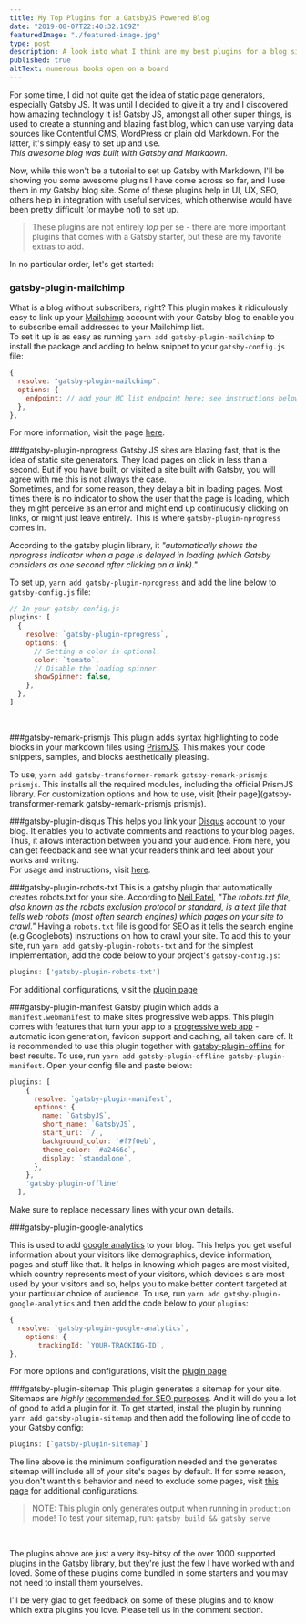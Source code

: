 ```yaml
---
title: My Top Plugins for a GatsbyJS Powered Blog
date: "2019-08-07T22:40:32.169Z"
featuredImage: "./featured-image.jpg"
type: post
description: A look into what I think are my best plugins for a blog site created with GatsbyJS and Markdown
published: true
altText: numerous books open on a board
---
```


For some time, I did not quite get the idea of static page generators, especially Gatsby JS. It was until I decided to give it a try and I discovered how amazing technology it is! Gatsby JS, amongst all other super things, is used to create a stunning and blazing fast blog, which can use varying data sources like Contentful CMS, WordPress or plain old Markdown. For the latter, it's simply easy to set up and use.<br/>
_This awesome blog was built with Gatsby and Markdown._


Now, while this won't be a tutorial to set up Gatsby with Markdown, I'll be showing you some awesome plugins I have come across so far, and I use them in my Gatsby blog site. Some of these plugins help in UI, UX, SEO, others help in integration with useful services, which otherwise would have been pretty difficult (or maybe not) to set up.

>These plugins are not entirely _top_ per se - there are more important plugins that comes with a Gatsby starter, but these are my favorite extras to add.

In no particular order, let's get started:

### gatsby-plugin-mailchimp
What is a blog without subscribers, right? This plugin makes it ridiculously easy to link up your [Mailchimp](https://mailchimp.com/) account with your Gatsby blog to enable you to subscribe email addresses to your Mailchimp list.
<br/>To set it up is as easy as running `yarn add gatsby-plugin-mailchimp` to install the package and adding to below snippet to your `gatsby-config.js`  file:
```js
{
  resolve: "gatsby-plugin-mailchimp",
  options: {
    endpoint: // add your MC list endpoint here; see instructions below
  },
},
```
For more information, visit the page [here](https://www.gatsbyjs.org/packages/gatsby-plugin-mailchimp/).

###gatsby-plugin-nprogress
Gatsby JS sites are blazing fast, that is the idea of static site generators. They load pages on click in less than a second. But if you have built, or visited a site built with Gatsby, you will agree with me this is not always the case.<br/>Sometimes, and for some reason, they delay a bit in loading pages. Most times there is no indicator to show the user that the page is loading, which they might perceive as an error and might end up continuously clicking on links, or might just leave entirely.  This is where `gatsby-plugin-nprogress` comes in.

According to the gatsby plugin library, it _"automatically shows the nprogress indicator when a page is delayed in loading (which Gatsby considers as one second after clicking on a link)."_

To set up, `yarn add gatsby-plugin-nprogress` and add the line below to `gatsby-config.js` file:
```js
// In your gatsby-config.js
plugins: [
  {
    resolve: `gatsby-plugin-nprogress`,
    options: {
      // Setting a color is optional.
      color: `tomato`,
      // Disable the loading spinner.
      showSpinner: false,
    },
  },
]
```
<br/>

###gatsby-remark-prismjs
This plugin adds syntax highlighting to code blocks in your markdown files using [PrismJS](https://prismjs.com/). This makes your code snippets, samples, and blocks aesthetically pleasing.

To use, `yarn add gatsby-transformer-remark gatsby-remark-prismjs prismjs`. This installs all the required modules, including the official PrismJS library. For customization options and how to use, visit [their page](gatsby-transformer-remark gatsby-remark-prismjs prismjs).

###gatsby-plugin-disqus
This helps you link your [Disqus](https://disqus.com/) account to your blog. It enables you to activate comments and reactions to your blog pages. Thus, it allows interaction between you and your audience. From here, you can get feedback and see what your readers think and feel about your works and writing.<br/>
For usage and instructions, visit [here](https://www.gatsbyjs.org/packages/gatsby-plugin-disqus/).
 
###gatsby-plugin-robots-txt
This is a gatsby plugin that automatically creates robots.txt for your site. According to [Neil Patel](https://neilpatel.com/blog/robots-txt/), _"The robots.txt file, also known as the robots exclusion protocol or standard, is a text file that tells web robots (most often search engines) which pages on your site to crawl."_ Having a `robots.txt` file is good for SEO as it tells the search engine (e.g Googlebots) instructions on how to crawl your site. To add this to your site, run `yarn add gatsby-plugin-robots-txt` and for the simplest implementation, add the code below to your project's `gatsby-config.js`:
```js
plugins: ['gatsby-plugin-robots-txt']
```
For additional configurations, visit the [plugin page](https://www.gatsbyjs.org/packages/gatsby-plugin-robots-txt/?=gatsby-plugin-robots-txt)

###gatsby-plugin-manifest
Gatsby plugin which adds a `manifest.webmanifest` to make sites progressive web apps. This plugin comes with features that turn your app to a [progressive web app](https://www.google.com/url?sa=t&source=web&rct=j&url=https://developers.google.com/web/progressive-web-apps/&ved=2ahUKEwj_vruhuvTjAhUJShUIHSdHC_cQFjAhegQIBBAC&usg=AOvVaw0dIOwy-hAgSXFNdlBrXXwO) - automatic icon generation, favicon support and caching, all taken care of. It is recommended to use this plugin together with [gatsby-plugin-offline](https://www.gatsbyjs.org/packages/gatsby-plugin-offline/?=gatsby-plugin-offline) for best results. To use, run `yarn add gatsby-plugin-offline gatsby-plugin-manifest`.
Open your config file and paste below:
```js
plugins: [
    {
      resolve: `gatsby-plugin-manifest`,
      options: {
        name: `GatsbyJS`,
        short_name: `GatsbyJS`,
        start_url: `/`,
        background_color: `#f7f0eb`,
        theme_color: `#a2466c`,
        display: `standalone`,
      },
    },
    'gatsby-plugin-offline'
  ],
```
Make sure to replace necessary lines with your own details.

###gatsby-plugin-google-analytics

This is used to add [google analytics](https://www.google.com/url?sa=t&source=web&rct=j&url=https://analytics.google.com/analytics/web/&ved=2ahUKEwjoq6CRj_jjAhVPSxUIHaH9CB0QFjAAegQIBRAB&usg=AOvVaw095EntAfOjiijSk290zWyQ) to your blog. This helps you get useful information about your visitors like demographics, device information, pages and stuff like that. It helps in knowing which pages are most visited, which country represents most of your visitors, which devices s are most used by your visitors and so, helps you to make better content targeted at your particular choice of audience. To use, run `yarn add gatsby-plugin-google-analytics` and then add the code below to your `plugins`:
```js
{
  resolve: `gatsby-plugin-google-analytics`,
    options: {
       trackingId: `YOUR-TRACKING-ID`,
},
```
For more options and configurations, visit the [plugin page](https://www.gatsbyjs.org/packages/gatsby-plugin-google-analytics/)


###gatsby-plugin-sitemap
This plugin generates a sitemap for your site. Sitemaps are _highly_ [recommended for SEO purposes](https://www.seeme-media.com/what-is-a-sitemap/). And it will do you a lot of good to add a plugin for it. To get started, install the plugin by running `yarn add gatsby-plugin-sitemap` and then add the following line of code to your Gatsby config:
```javascript
plugins: [`gatsby-plugin-sitemap`]
```
The line above is the minimum configuration needed and the generates sitemap will include all of your site's pages by default. If for some reason, you don't want this behavior and need to exclude some pages, visit [this page](https://www.gatsbyjs.org/packages/gatsby-plugin-sitemap/?=) for additional configurations.

> NOTE: This plugin only generates output when running in `production` mode! To test your sitemap, run: `gatsby build && gatsby serve`

<br/>

The plugins above are just a very itsy-bitsy of the over 1000 supported plugins in the [Gatsby library](https://www.gatsbyjs.org/plugins/?=), but they're just the few I have worked with and loved. Some of these plugins come bundled in some starters and you may not need to install them yourselves.

I'll be very glad to get feedback on some of these plugins and to know which extra plugins you love. Please tell us in the comment section.

